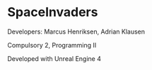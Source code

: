 # SpaceInvaders

Developers: Marcus Henriksen, Adrian Klausen

Compulsory 2, Programming II

Developed with Unreal Engine 4
